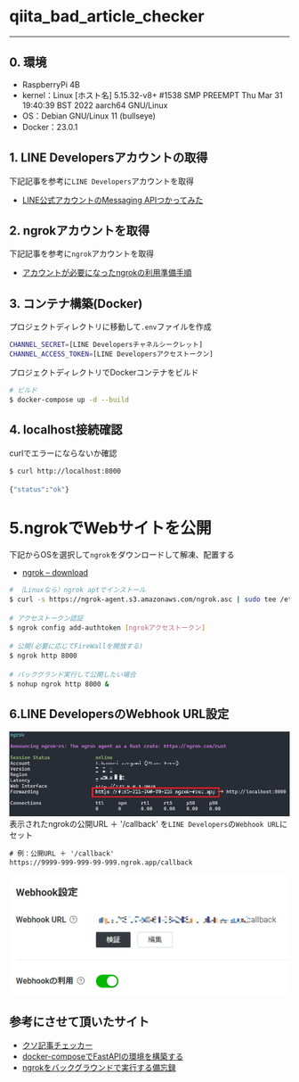 # qiita_bad_article_checker
---

## 0. 環境
- RaspberryPi 4B
- kernel：Linux [ホスト名] 5.15.32-v8+ #1538 SMP PREEMPT Thu Mar 31 19:40:39 BST 2022 aarch64 GNU/Linux
- OS：Debian GNU/Linux 11 (bullseye)
- Docker：23.0.1

## 1. LINE Developersアカウントの取得
下記記事を参考に`LINE Developers`アカウントを取得
- [LINE公式アカウントのMessaging APIつかってみた](https://qiita.com/sugimon/items/6c54cb17864c5fd33ddc)

## 2. ngrokアカウントを取得
下記記事を参考に`ngrok`アカウントを取得
- [アカウントが必要になったngrokの利用準備手順](https://zenn.dev/protoout/articles/47-ngrok-setup-2022)

## 3. コンテナ構築(Docker)
プロジェクトディレクトリに移動して`.env`ファイルを作成
```bash
CHANNEL_SECRET=[LINE Developersチャネルシークレット]
CHANNEL_ACCESS_TOKEN=[LINE Developersアクセストークン]
```

プロジェクトディレクトリでDockerコンテナをビルド
```bash
# ビルド
$ docker-compose up -d --build
```

## 4. localhost接続確認
curlでエラーにならないか確認
```bash
$ curl http://localhost:8000

{"status":"ok"}
```

# 5.ngrokでWebサイトを公開
下記からOSを選択して`ngrok`をダウンロードして解凍、配置する
- [ngrok – download](https://ngrok.com/download)

```bash
# （Linuxなら）ngrok aptでインストール
$ curl -s https://ngrok-agent.s3.amazonaws.com/ngrok.asc | sudo tee /etc/apt/trusted.gpg.d/ngrok.asc >/dev/null && echo "deb https://ngrok-agent.s3.amazonaws.com buster main" | sudo tee /etc/apt/sources.list.d/ngrok.list && sudo apt update && sudo apt install ngrok

# アクセストークン認証
$ ngrok config add-authtoken [ngrokアクセストークン]

# 公開(必要に応じてFireWallを開放する)
$ ngrok http 8000

# バックグランド実行して公開したい場合
$ nohup ngrok http 8000 &
```

## 6.LINE DevelopersのWebhook URL設定
![](imgs/2023-05-01-13-57-13.png)
表示されたngrokの公開URL ＋ '/callback' を`LINE Developers`の`Webhook URL`にセット
```
# 例：公開URL ＋ '/callback'
https://9999-999-999-99-999.ngrok.app/callback
```
![](imgs/2023-05-02-00-46-08.png)


## 参考にさせて頂いたサイト
- [クソ記事チェッカー](https://qiita.com/watanabe-tsubasa/items/6904aa771276c554645e?utm_campaign=popular_items&utm_medium=twitter&utm_source=dlvr.it)
- [docker-composeでFastAPIの環境を構築する](https://qiita.com/kurodenwa/items/653c7b74f2f8ba5b7c0d)
- [ngrokをバックグラウンドで実行する備忘録](https://qiita.com/charokoukuu/items/bc7b7c3e67b9c8b8e047)

